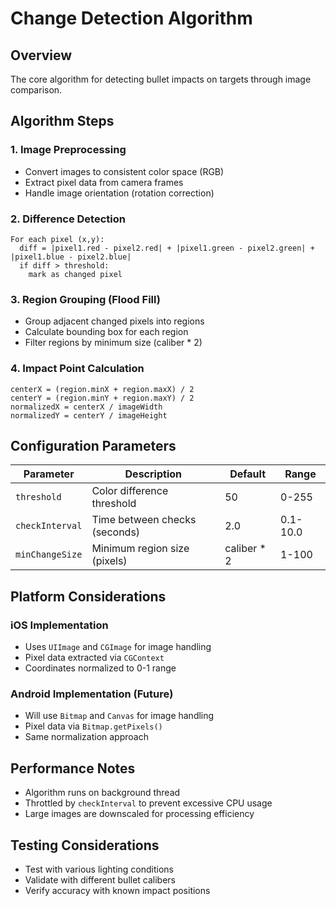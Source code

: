 # Change Detection Algorithm

## Overview
The core algorithm for detecting bullet impacts on targets through image comparison.

## Algorithm Steps

### 1. Image Preprocessing
- Convert images to consistent color space (RGB)
- Extract pixel data from camera frames
- Handle image orientation (rotation correction)

### 2. Difference Detection
```
For each pixel (x,y):
  diff = |pixel1.red - pixel2.red| + |pixel1.green - pixel2.green| + |pixel1.blue - pixel2.blue|
  if diff > threshold:
    mark as changed pixel
```

### 3. Region Grouping (Flood Fill)
- Group adjacent changed pixels into regions
- Calculate bounding box for each region
- Filter regions by minimum size (caliber * 2)

### 4. Impact Point Calculation
```
centerX = (region.minX + region.maxX) / 2
centerY = (region.minY + region.maxY) / 2
normalizedX = centerX / imageWidth
normalizedY = centerY / imageHeight
```

## Configuration Parameters

| Parameter | Description | Default | Range |
|-----------|-------------|---------|-------|
| `threshold` | Color difference threshold | 50 | 0-255 |
| `checkInterval` | Time between checks (seconds) | 2.0 | 0.1-10.0 |
| `minChangeSize` | Minimum region size (pixels) | caliber * 2 | 1-100 |

## Platform Considerations

### iOS Implementation
- Uses `UIImage` and `CGImage` for image handling
- Pixel data extracted via `CGContext`
- Coordinates normalized to 0-1 range

### Android Implementation (Future)
- Will use `Bitmap` and `Canvas` for image handling
- Pixel data via `Bitmap.getPixels()`
- Same normalization approach

## Performance Notes
- Algorithm runs on background thread
- Throttled by `checkInterval` to prevent excessive CPU usage
- Large images are downscaled for processing efficiency

## Testing Considerations
- Test with various lighting conditions
- Validate with different bullet calibers
- Verify accuracy with known impact positions